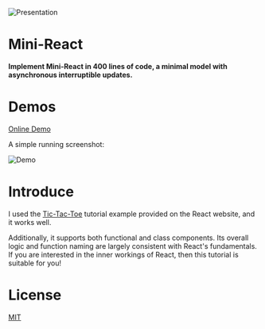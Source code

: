 ![Presentation](https://i.imgur.com/esCwk1l.png)

# Mini-React

**Implement Mini-React in 400 lines of code, a minimal model with asynchronous interruptible updates.**

# Demos

[Online Demo](https://stackblitz.com/~/github.com/ZacharyL2/mini-react)

A simple running screenshot:

![Demo](https://i.imgur.com/wQV5IaC.gif)

# Introduce

I used the [Tic-Tac-Toe](https://react.dev/learn/tutorial-tic-tac-toe) tutorial example provided on the React website, and it works well.

Additionally, it supports both functional and class components. Its overall logic and function naming are largely consistent with React's fundamentals. If you are interested in the inner workings of React, then this tutorial is suitable for you!

# License

[MIT](https://github.com/islizeqiang/mini-react/blob/master/LICENSE)

